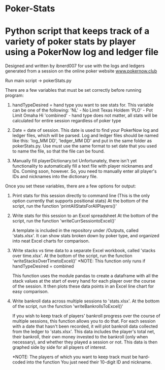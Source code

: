 # Poker-Stats
# Python script that keeps track of a variety of poker stats by player using a PokerNow log and ledger file
Designed and written by ibnerd007 for use with the logs and ledgers generated from a session on the online poker website www.pokernow.club

Run main script -> pokerStats.py

There are a few variables that must be set correctly before running program:

1. handTypeDesired = hand type you want to see stats for. This variable can be one of the following:
    'NL' - No Limit Texas Holdem
    'PLO' - Pot Limit Omaha Hi
    'combined' - hand type does not matter, all stats will be calculated for entire session regardless of poker type
  
2. Date = date of session. This date is used to find your PokerNow log and ledger files, which will be parsed.
    Log and ledger files should be named like this: 'log_MM DD', 'ledger_MM DD' and put in the same folder as pokerStats.py. 
    Use must use the same format to set date that you used to name the file, so that the file can be found.
    
3. Manually fill playerDictionary.txt
    Unfortunately, there isn't yet functionality to automatically fill a text file with player nicknames and IDs. Coming soon, however.
    So, you need to manually enter all player's IDs and nicknames into the dictionary file.

Once you set these variables, there are a few options for output:

1. Print stats for this session directly to command line (This is the only option currently that supports positional stats)
    At the bottom of the script, run the function 'printAllStatsForAllPlayers()'

2. Write stats for this session to an Excel spreadsheet
    At the bottom of the script, run the function 'writeCurrSessiontoExcel()'
    
    A template is included in the repository under /Outputs, called 'stats.xlsx'. It can show stats broken down by poker type,
    and organized into neat Excel charts for comparison.

3. Write stacks vs time data to a separate Excel workbook, called 'stacks over time.xlsx'.
    At the bottom of the script, run the function 'writeStacksOverTimetoExcel()' *NOTE: This function only runs if handTypeDesired = combined
    
    This function uses the module pandas to create a dataframe with all the stack values at the start of every hand for each player 
    over the course of the session. It then plots these data points in an Excel line chart for easy comparison.
    
4. Write bankroll data across multiple sessions to 'stats.xlsx'.
    At the bottom of the script, run the function 'writeBankrollsToExcel()'
    
    If you wish to keep track of players' bankroll progress over the course of multiple sessions, this function allows you to do that.
    For each session with a date that hasn't been recorded, it will plot bankroll data collected from the ledger to 'stats.xlsx'.
    This data includes the player's total net, their bankroll, their own money invested to the bankroll (only when necessary), and
    whether they played a session or not. This data is then graphed side by side for all players of interest.
    
    *NOTE: The players of which you want to keep track must be hard-coded into the function You just need their 10-digit ID and nickname.
